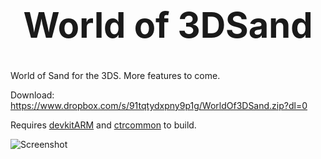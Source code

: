 <b><center><h1>World of 3DSand</h></center></b>
==========

World of Sand for the 3DS. More features to come.

Download: https://www.dropbox.com/s/91tqtydxpny9p1g/WorldOf3DSand.zip?dl=0

Requires [devkitARM](http://sourceforge.net/projects/devkitpro/files/devkitARM/) and [ctrcommon](https://github.com/Steveice10/ctrcommon) to build.

![Screenshot](http://i.imgur.com/aUOgv8L.png)
